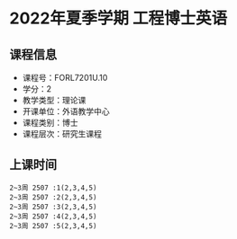 # 2022年夏季学期 工程博士英语 






## 课程信息

- 课程号：FORL7201U.10
- 学分：2
- 教学类型：理论课
- 开课单位：外语教学中心
- 课程类别：博士
- 课程层次：研究生课程

## 上课时间

```
2~3周 2507 :1(2,3,4,5)
2~3周 2507 :2(2,3,4,5)
2~3周 2507 :3(2,3,4,5)
2~3周 2507 :4(2,3,4,5)
2~3周 2507 :5(2,3,4,5)
```

